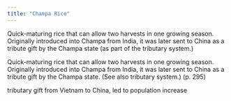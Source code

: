 ```yaml
---
title: "Champa Rice"
---
```

Quick-maturing rice that can allow two harvests in one growing season. Originally introduced into Champa from India, it was later sent to China as a tribute gift by the Champa state (as part of the tributary system.)

Quick-maturing rice that can allow two harvests in one growing season. Originally introduced into Champa from India, it was later sent to China as a tribute gift by the Champa state. (See also tributary system.) (p. 295)

tributary gift from Vietnam to China, led to population increase

